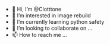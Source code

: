 - 👋 Hi, I’m @Clotttone
- 👀 I’m interested in image rebuild
- 🌱 I’m currently learning python safety
- 💞️ I’m looking to collaborate on ...
- 📫 How to reach me ...

<!---
Clotttone/Clotttone is a ✨ special ✨ repository because its `README.md` (this file) appears on your GitHub profile.
You can click the Preview link to take a look at your changes.
--->
